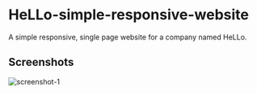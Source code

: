 # HeLLo-simple-responsive-website
 A simple responsive, single page website for a company named HeLLo.

## Screenshots
![screenshot-1](https://user-images.githubusercontent.com/71013521/144742123-aa9b6cce-77d3-4b6d-8709-b16ff8beeb8c.jpg)
